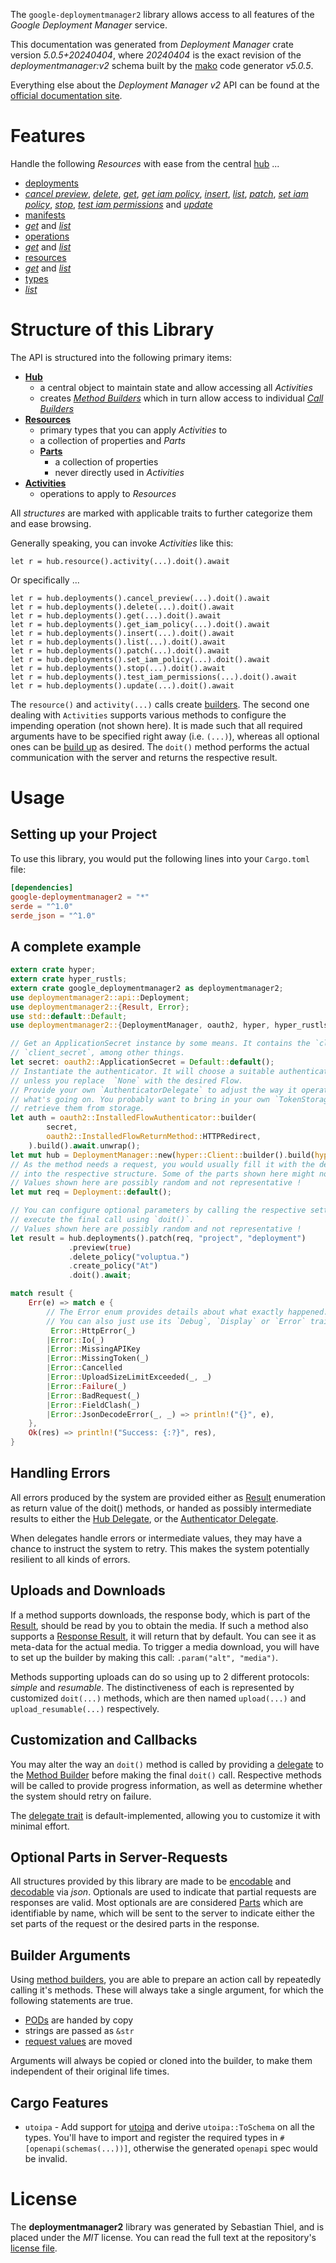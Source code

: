 <!---
DO NOT EDIT !
This file was generated automatically from 'src/generator/templates/api/README.md.mako'
DO NOT EDIT !
-->
The `google-deploymentmanager2` library allows access to all features of the *Google Deployment Manager* service.

This documentation was generated from *Deployment Manager* crate version *5.0.5+20240404*, where *20240404* is the exact revision of the *deploymentmanager:v2* schema built by the [mako](http://www.makotemplates.org/) code generator *v5.0.5*.

Everything else about the *Deployment Manager* *v2* API can be found at the
[official documentation site](https://cloud.google.com/deployment-manager).
# Features

Handle the following *Resources* with ease from the central [hub](https://docs.rs/google-deploymentmanager2/5.0.5+20240404/google_deploymentmanager2/DeploymentManager) ... 

* [deployments](https://docs.rs/google-deploymentmanager2/5.0.5+20240404/google_deploymentmanager2/api::Deployment)
 * [*cancel preview*](https://docs.rs/google-deploymentmanager2/5.0.5+20240404/google_deploymentmanager2/api::DeploymentCancelPreviewCall), [*delete*](https://docs.rs/google-deploymentmanager2/5.0.5+20240404/google_deploymentmanager2/api::DeploymentDeleteCall), [*get*](https://docs.rs/google-deploymentmanager2/5.0.5+20240404/google_deploymentmanager2/api::DeploymentGetCall), [*get iam policy*](https://docs.rs/google-deploymentmanager2/5.0.5+20240404/google_deploymentmanager2/api::DeploymentGetIamPolicyCall), [*insert*](https://docs.rs/google-deploymentmanager2/5.0.5+20240404/google_deploymentmanager2/api::DeploymentInsertCall), [*list*](https://docs.rs/google-deploymentmanager2/5.0.5+20240404/google_deploymentmanager2/api::DeploymentListCall), [*patch*](https://docs.rs/google-deploymentmanager2/5.0.5+20240404/google_deploymentmanager2/api::DeploymentPatchCall), [*set iam policy*](https://docs.rs/google-deploymentmanager2/5.0.5+20240404/google_deploymentmanager2/api::DeploymentSetIamPolicyCall), [*stop*](https://docs.rs/google-deploymentmanager2/5.0.5+20240404/google_deploymentmanager2/api::DeploymentStopCall), [*test iam permissions*](https://docs.rs/google-deploymentmanager2/5.0.5+20240404/google_deploymentmanager2/api::DeploymentTestIamPermissionCall) and [*update*](https://docs.rs/google-deploymentmanager2/5.0.5+20240404/google_deploymentmanager2/api::DeploymentUpdateCall)
* [manifests](https://docs.rs/google-deploymentmanager2/5.0.5+20240404/google_deploymentmanager2/api::Manifest)
 * [*get*](https://docs.rs/google-deploymentmanager2/5.0.5+20240404/google_deploymentmanager2/api::ManifestGetCall) and [*list*](https://docs.rs/google-deploymentmanager2/5.0.5+20240404/google_deploymentmanager2/api::ManifestListCall)
* [operations](https://docs.rs/google-deploymentmanager2/5.0.5+20240404/google_deploymentmanager2/api::Operation)
 * [*get*](https://docs.rs/google-deploymentmanager2/5.0.5+20240404/google_deploymentmanager2/api::OperationGetCall) and [*list*](https://docs.rs/google-deploymentmanager2/5.0.5+20240404/google_deploymentmanager2/api::OperationListCall)
* [resources](https://docs.rs/google-deploymentmanager2/5.0.5+20240404/google_deploymentmanager2/api::Resource)
 * [*get*](https://docs.rs/google-deploymentmanager2/5.0.5+20240404/google_deploymentmanager2/api::ResourceGetCall) and [*list*](https://docs.rs/google-deploymentmanager2/5.0.5+20240404/google_deploymentmanager2/api::ResourceListCall)
* [types](https://docs.rs/google-deploymentmanager2/5.0.5+20240404/google_deploymentmanager2/api::Type)
 * [*list*](https://docs.rs/google-deploymentmanager2/5.0.5+20240404/google_deploymentmanager2/api::TypeListCall)




# Structure of this Library

The API is structured into the following primary items:

* **[Hub](https://docs.rs/google-deploymentmanager2/5.0.5+20240404/google_deploymentmanager2/DeploymentManager)**
    * a central object to maintain state and allow accessing all *Activities*
    * creates [*Method Builders*](https://docs.rs/google-deploymentmanager2/5.0.5+20240404/google_deploymentmanager2/client::MethodsBuilder) which in turn
      allow access to individual [*Call Builders*](https://docs.rs/google-deploymentmanager2/5.0.5+20240404/google_deploymentmanager2/client::CallBuilder)
* **[Resources](https://docs.rs/google-deploymentmanager2/5.0.5+20240404/google_deploymentmanager2/client::Resource)**
    * primary types that you can apply *Activities* to
    * a collection of properties and *Parts*
    * **[Parts](https://docs.rs/google-deploymentmanager2/5.0.5+20240404/google_deploymentmanager2/client::Part)**
        * a collection of properties
        * never directly used in *Activities*
* **[Activities](https://docs.rs/google-deploymentmanager2/5.0.5+20240404/google_deploymentmanager2/client::CallBuilder)**
    * operations to apply to *Resources*

All *structures* are marked with applicable traits to further categorize them and ease browsing.

Generally speaking, you can invoke *Activities* like this:

```Rust,ignore
let r = hub.resource().activity(...).doit().await
```

Or specifically ...

```ignore
let r = hub.deployments().cancel_preview(...).doit().await
let r = hub.deployments().delete(...).doit().await
let r = hub.deployments().get(...).doit().await
let r = hub.deployments().get_iam_policy(...).doit().await
let r = hub.deployments().insert(...).doit().await
let r = hub.deployments().list(...).doit().await
let r = hub.deployments().patch(...).doit().await
let r = hub.deployments().set_iam_policy(...).doit().await
let r = hub.deployments().stop(...).doit().await
let r = hub.deployments().test_iam_permissions(...).doit().await
let r = hub.deployments().update(...).doit().await
```

The `resource()` and `activity(...)` calls create [builders][builder-pattern]. The second one dealing with `Activities` 
supports various methods to configure the impending operation (not shown here). It is made such that all required arguments have to be 
specified right away (i.e. `(...)`), whereas all optional ones can be [build up][builder-pattern] as desired.
The `doit()` method performs the actual communication with the server and returns the respective result.

# Usage

## Setting up your Project

To use this library, you would put the following lines into your `Cargo.toml` file:

```toml
[dependencies]
google-deploymentmanager2 = "*"
serde = "^1.0"
serde_json = "^1.0"
```

## A complete example

```Rust
extern crate hyper;
extern crate hyper_rustls;
extern crate google_deploymentmanager2 as deploymentmanager2;
use deploymentmanager2::api::Deployment;
use deploymentmanager2::{Result, Error};
use std::default::Default;
use deploymentmanager2::{DeploymentManager, oauth2, hyper, hyper_rustls, chrono, FieldMask};

// Get an ApplicationSecret instance by some means. It contains the `client_id` and 
// `client_secret`, among other things.
let secret: oauth2::ApplicationSecret = Default::default();
// Instantiate the authenticator. It will choose a suitable authentication flow for you, 
// unless you replace  `None` with the desired Flow.
// Provide your own `AuthenticatorDelegate` to adjust the way it operates and get feedback about 
// what's going on. You probably want to bring in your own `TokenStorage` to persist tokens and
// retrieve them from storage.
let auth = oauth2::InstalledFlowAuthenticator::builder(
        secret,
        oauth2::InstalledFlowReturnMethod::HTTPRedirect,
    ).build().await.unwrap();
let mut hub = DeploymentManager::new(hyper::Client::builder().build(hyper_rustls::HttpsConnectorBuilder::new().with_native_roots().unwrap().https_or_http().enable_http1().build()), auth);
// As the method needs a request, you would usually fill it with the desired information
// into the respective structure. Some of the parts shown here might not be applicable !
// Values shown here are possibly random and not representative !
let mut req = Deployment::default();

// You can configure optional parameters by calling the respective setters at will, and
// execute the final call using `doit()`.
// Values shown here are possibly random and not representative !
let result = hub.deployments().patch(req, "project", "deployment")
             .preview(true)
             .delete_policy("voluptua.")
             .create_policy("At")
             .doit().await;

match result {
    Err(e) => match e {
        // The Error enum provides details about what exactly happened.
        // You can also just use its `Debug`, `Display` or `Error` traits
         Error::HttpError(_)
        |Error::Io(_)
        |Error::MissingAPIKey
        |Error::MissingToken(_)
        |Error::Cancelled
        |Error::UploadSizeLimitExceeded(_, _)
        |Error::Failure(_)
        |Error::BadRequest(_)
        |Error::FieldClash(_)
        |Error::JsonDecodeError(_, _) => println!("{}", e),
    },
    Ok(res) => println!("Success: {:?}", res),
}

```
## Handling Errors

All errors produced by the system are provided either as [Result](https://docs.rs/google-deploymentmanager2/5.0.5+20240404/google_deploymentmanager2/client::Result) enumeration as return value of
the doit() methods, or handed as possibly intermediate results to either the 
[Hub Delegate](https://docs.rs/google-deploymentmanager2/5.0.5+20240404/google_deploymentmanager2/client::Delegate), or the [Authenticator Delegate](https://docs.rs/yup-oauth2/*/yup_oauth2/trait.AuthenticatorDelegate.html).

When delegates handle errors or intermediate values, they may have a chance to instruct the system to retry. This 
makes the system potentially resilient to all kinds of errors.

## Uploads and Downloads
If a method supports downloads, the response body, which is part of the [Result](https://docs.rs/google-deploymentmanager2/5.0.5+20240404/google_deploymentmanager2/client::Result), should be
read by you to obtain the media.
If such a method also supports a [Response Result](https://docs.rs/google-deploymentmanager2/5.0.5+20240404/google_deploymentmanager2/client::ResponseResult), it will return that by default.
You can see it as meta-data for the actual media. To trigger a media download, you will have to set up the builder by making
this call: `.param("alt", "media")`.

Methods supporting uploads can do so using up to 2 different protocols: 
*simple* and *resumable*. The distinctiveness of each is represented by customized 
`doit(...)` methods, which are then named `upload(...)` and `upload_resumable(...)` respectively.

## Customization and Callbacks

You may alter the way an `doit()` method is called by providing a [delegate](https://docs.rs/google-deploymentmanager2/5.0.5+20240404/google_deploymentmanager2/client::Delegate) to the 
[Method Builder](https://docs.rs/google-deploymentmanager2/5.0.5+20240404/google_deploymentmanager2/client::CallBuilder) before making the final `doit()` call. 
Respective methods will be called to provide progress information, as well as determine whether the system should 
retry on failure.

The [delegate trait](https://docs.rs/google-deploymentmanager2/5.0.5+20240404/google_deploymentmanager2/client::Delegate) is default-implemented, allowing you to customize it with minimal effort.

## Optional Parts in Server-Requests

All structures provided by this library are made to be [encodable](https://docs.rs/google-deploymentmanager2/5.0.5+20240404/google_deploymentmanager2/client::RequestValue) and 
[decodable](https://docs.rs/google-deploymentmanager2/5.0.5+20240404/google_deploymentmanager2/client::ResponseResult) via *json*. Optionals are used to indicate that partial requests are responses 
are valid.
Most optionals are are considered [Parts](https://docs.rs/google-deploymentmanager2/5.0.5+20240404/google_deploymentmanager2/client::Part) which are identifiable by name, which will be sent to 
the server to indicate either the set parts of the request or the desired parts in the response.

## Builder Arguments

Using [method builders](https://docs.rs/google-deploymentmanager2/5.0.5+20240404/google_deploymentmanager2/client::CallBuilder), you are able to prepare an action call by repeatedly calling it's methods.
These will always take a single argument, for which the following statements are true.

* [PODs][wiki-pod] are handed by copy
* strings are passed as `&str`
* [request values](https://docs.rs/google-deploymentmanager2/5.0.5+20240404/google_deploymentmanager2/client::RequestValue) are moved

Arguments will always be copied or cloned into the builder, to make them independent of their original life times.

[wiki-pod]: http://en.wikipedia.org/wiki/Plain_old_data_structure
[builder-pattern]: http://en.wikipedia.org/wiki/Builder_pattern
[google-go-api]: https://github.com/google/google-api-go-client

## Cargo Features

* `utoipa` - Add support for [utoipa](https://crates.io/crates/utoipa) and derive `utoipa::ToSchema` on all
the types. You'll have to import and register the required types in `#[openapi(schemas(...))]`, otherwise the
generated `openapi` spec would be invalid.


# License
The **deploymentmanager2** library was generated by Sebastian Thiel, and is placed 
under the *MIT* license.
You can read the full text at the repository's [license file][repo-license].

[repo-license]: https://github.com/Byron/google-apis-rsblob/main/LICENSE.md

